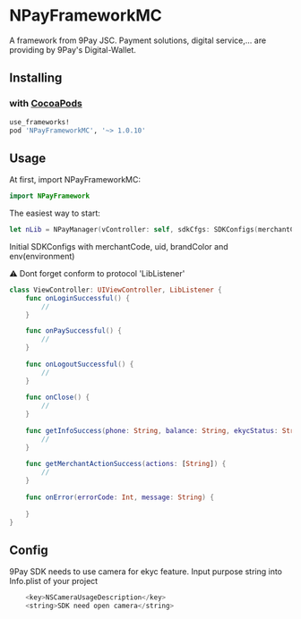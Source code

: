 # NPayFrameworkMC 
A framework from 9Pay JSC. Payment solutions, digital service,... are providing by 9Pay's Digital-Wallet.

## Installing

### with [CocoaPods](https://cocoapods.org)
```ruby
use_frameworks!
pod 'NPayFrameworkMC', '~> 1.0.10'
```

## Usage

At first, import NPayFrameworkMC:

```swift
import NPayFramework
```

The easiest way to start:
```swift
let nLib = NPayManager(vController: self, sdkCfgs: SDKConfigs(merchantCode: "NGuTdi", uid: "uid", brandColor: "-15356318", env: .sandbox))
```

Initial SDKConfigs with merchantCode, uid, brandColor and env(environment)

⚠️ Dont forget conform to protocol 'LibListener'

```swift
class ViewController: UIViewController, LibListener {
    func onLoginSuccessful() {
        //
    }

    func onPaySuccessful() {
        //
    }
    
    func onLogoutSuccessful() {
        //
    }
    
    func onClose() {
        //
    }
    
    func getInfoSuccess(phone: String, balance: String, ekycStatus: String) {
        //
    }
    
    func getMerchantActionSuccess(actions: [String]) {
        //
    }
    
    func onError(errorCode: Int, message: String) {
        
    }
}
```

## Config

9Pay SDK needs to use camera for ekyc feature.
Input purpose string into Info.plist of your project

```swift
    <key>NSCameraUsageDescription</key>
    <string>SDK need open camera</string>
```
